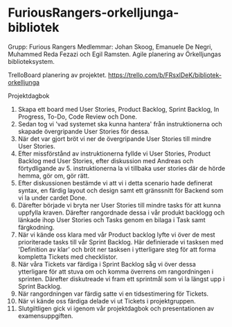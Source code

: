 # FuriousRangers-orkelljunga-bibliotek

Grupp: Furious Rangers
Medlemmar: Johan Skoog, Emanuele De Negri, Muhammed Reda Fezazi och Egil Ramsten.
Agile planering av Örkelljungas biblioteksystem.

TrelloBoard planering av projektet.
https://trello.com/b/FRsxlDeK/bibliotek-orkelljunga

Projektdagbok
1. Skapa ett board med User Stories, Product Backlog, Sprint Backlog, In Progress, To-Do, Code Review och Done.
2. Sedan tog vi 'vad systemet ska kunna hantera' från instruktionerna och skapade övergripande User Stories för dessa.
3. När det var gjort bröt vi ner de övergripande User Stories till mindre User Stories.
4. Efter missförstånd av instruktionerna fyllde vi User Stories, Product Backlog med User Stories, efter diskussion med Andreas och förtydligande av 5. instruktionerna la vi tillbaka user stories där de hörde hemma, gör om, gör rätt.
5. Efter diskussionen bestämde vi att vi i detta scenario hade definerat syntax, en färdig layout och design samt ett gränssnitt  för Backend som vi la under cardet Done.
6. Därefter började vi bryta ner User Stories till mindre tasks för att kunna uppfylla kraven. Därefter rangordnade dessa i vår produkt backlogg och länkade ihop User Stories och Tasks genom en bilaga i Task samt färgkodning.
7. När vi kände oss klara med vår Product backlog lyfte vi över de mest prioriterade tasks till vår Sprint Backlog. Här definierade vi tasksen med 'Definition av klar' och bröt ner tasksen i ytterligare steg för att forma kompletta Tickets med checklistor.
8. När våra Tickets var färdiga i Sprint Backlog såg vi över dessa ytterligare för att stuva om och komma överrens om rangordningen i sprinten. Därefter diskutreade vi fram ett sprintmål som vi la längst upp i Sprint Backlog.
9. När rangordningen var färdig satte vi en tidsestimering för Tickets.
10. När vi kände oss färdiga delade vi ut Tickets i projektgruppen.
11. Slutgiltligen gick vi igenom vår projektdagbok och presentationen av examensuppgiften.
